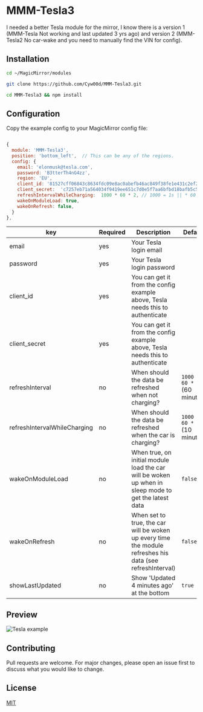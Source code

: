 # MMM-Tesla3
I needed a better Tesla module for the mirror, I know there is a version 1 (MMM-Tesla Not working and last updated 3 yrs ago) and version 2 (MMM-Tesla2 No car-wake and you need to manually find the VIN for config).

## Installation
```bash
cd ~/MagicMirror/modules
```

```bash
git clone https://github.com/Cyw00d/MMM-Tesla3.git
```

```bash
cd MMM-Tesla3 && npm install
```

## Configuration
Copy the example config to your MagicMirror config file:

```javascript

{
  module: 'MMM-Tesla3',
  position: 'bottom_left',	// This can be any of the regions.
  config: {
    email: 'elonmusk@tesla.com',
    password: 'B3tterTh4nG4zz',
    region: 'EU',
    client_id: '81527cff06843c8634fdc09e8ac0abefb46ac849f38fe1e431c2ef2106796384',
    client_secret:  'c7257eb71a564034f9419ee651c7d0e5f7aa6bfbd18bafb5c5c033b093bb2fa3',
    refreshIntervalWhileCharging:  1000 * 60 * 2, // 1000 = 1s || * 60 = 1 minute * 10 = 10 minutes
    wakeOnModuleLoad: true,
    wakeOnRefresh: false,
  }
},
```
| key  | Required | Description | Default |
| - | - | - | - |
| email | yes | Your Tesla login email |  | 
| password | yes | Your Tesla login password |  |
| client_id | yes | You can get it from the config example above, Tesla needs this to authenticate  | |
| client_secret| yes | You can get it from the config example above, Tesla needs this to authenticate | |
| refreshInterval | no | When should the data be refreshed when not charging? | `1000 * 60 * 60` (60 minutes) |
| refreshIntervalWhileCharging | no | When should the data be refreshed when the car is charging? | `1000 * 60 * 10` (10 minutes) |
| wakeOnModuleLoad | no | When true, on initial module load the car will be woken up when in sleep mode to get the latest data | `false` |
| wakeOnRefresh | no | When set to true, the car will be woken up every time the module refreshes his data (see refreshInterval) | `false` |
| showLastUpdated | no | Show 'Updated 4 minutes ago' at the bottom | `true` |

## Preview
![Tesla example](/preview.jpg)

## Contributing
Pull requests are welcome. For major changes, please open an issue first to discuss what you would like to change.

## License
[MIT](https://choosealicense.com/licenses/mit/)
